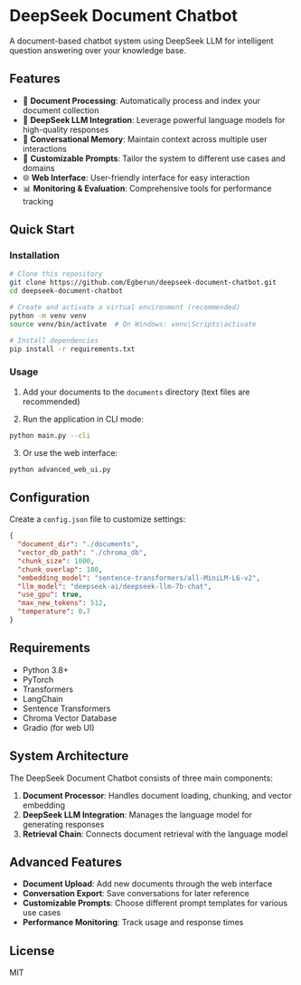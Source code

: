 # DeepSeek Document Chatbot

A document-based chatbot system using DeepSeek LLM for intelligent question answering over your knowledge base.

## Features

- 📄 **Document Processing**: Automatically process and index your document collection
- 🧠 **DeepSeek LLM Integration**: Leverage powerful language models for high-quality responses
- 💬 **Conversational Memory**: Maintain context across multiple user interactions
- 🎯 **Customizable Prompts**: Tailor the system to different use cases and domains
- 🌐 **Web Interface**: User-friendly interface for easy interaction
- 📊 **Monitoring & Evaluation**: Comprehensive tools for performance tracking

## Quick Start

### Installation

```bash
# Clone this repository
git clone https://github.com/Egberun/deepseek-document-chatbot.git
cd deepseek-document-chatbot

# Create and activate a virtual environment (recommended)
python -m venv venv
source venv/bin/activate  # On Windows: venv\Scripts\activate

# Install dependencies
pip install -r requirements.txt
```

### Usage

1. Add your documents to the `documents` directory (text files are recommended)

2. Run the application in CLI mode:

```bash
python main.py --cli
```

3. Or use the web interface:

```bash
python advanced_web_ui.py
```

## Configuration

Create a `config.json` file to customize settings:

```json
{
  "document_dir": "./documents",
  "vector_db_path": "./chroma_db",
  "chunk_size": 1000,
  "chunk_overlap": 100,
  "embedding_model": "sentence-transformers/all-MiniLM-L6-v2",
  "llm_model": "deepseek-ai/deepseek-llm-7b-chat",
  "use_gpu": true,
  "max_new_tokens": 512,
  "temperature": 0.7
}
```

## Requirements

- Python 3.8+
- PyTorch
- Transformers
- LangChain
- Sentence Transformers
- Chroma Vector Database
- Gradio (for web UI)

## System Architecture

The DeepSeek Document Chatbot consists of three main components:

1. **Document Processor**: Handles document loading, chunking, and vector embedding
2. **DeepSeek LLM Integration**: Manages the language model for generating responses
3. **Retrieval Chain**: Connects document retrieval with the language model

## Advanced Features

- **Document Upload**: Add new documents through the web interface
- **Conversation Export**: Save conversations for later reference
- **Customizable Prompts**: Choose different prompt templates for various use cases
- **Performance Monitoring**: Track usage and response times

## License

MIT